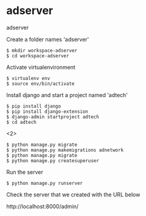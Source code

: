 # adserver
adserver

Create a folder names 'adserver'

```
$ mkdir workspace-adserver
$ cd workspace-adserver
```

Activate virtualenvironment 

```
$ virtualenv env
$ source env/bin/activate
```

Install django and start a project named 'adtech'

```
$ pip install django
$ pip install django-extension
$ django-admin startproject adtech
$ cd adtech
```

<2> 

```
$ python manage.py migrate
$ python manage.py makemigrations adnetwork
$ python manage.py migrate
$ python manage.py createsuperuser
```
Run the server 

``` 
$ python manage.py runserver
```

Check the server that we created with the URL below 

http://localhost:8000/admin/


